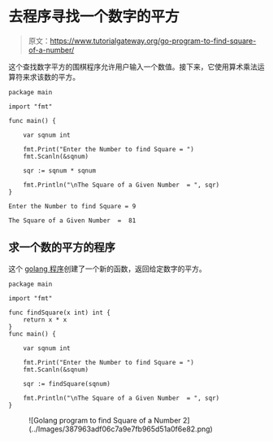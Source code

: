 # 去程序寻找一个数字的平方

> 原文：<https://www.tutorialgateway.org/go-program-to-find-square-of-a-number/>

这个查找数字平方的围棋程序允许用户输入一个数值。接下来，它使用算术乘法运算符来求该数的平方。

```
package main

import "fmt"

func main() {

    var sqnum int

    fmt.Print("Enter the Number to find Square = ")
    fmt.Scanln(&sqnum)

    sqr := sqnum * sqnum

    fmt.Println("\nThe Square of a Given Number  = ", sqr)
}
```

```
Enter the Number to find Square = 9

The Square of a Given Number  =  81
```

## 求一个数的平方的程序

这个 [golang 程序](https://www.tutorialgateway.org/go-programs/)创建了一个新的函数，返回给定数字的平方。

```
package main

import "fmt"

func findSquare(x int) int {
    return x * x
}
func main() {

    var sqnum int

    fmt.Print("Enter the Number to find Square = ")
    fmt.Scanln(&sqnum)

    sqr := findSquare(sqnum)

    fmt.Println("\nThe Square of a Given Number  = ", sqr)
}
```

<figure class="wp-block-image size-large">![Golang program to find Square of a Number 2](../Images/387963adf06c7a9e7fb965d51a0f6e82.png)</figure>